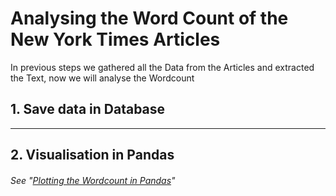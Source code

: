 # Analysing the Word Count of the New York Times Articles

In previous steps we gathered all the Data from the Articles and extracted the Text, now we will analyse the Wordcount

## 1. Save data in Database

---

## 2. Visualisation in Pandas

###### See "[Plotting the Wordcount in Pandas](./Pandas_Documentation/)"
